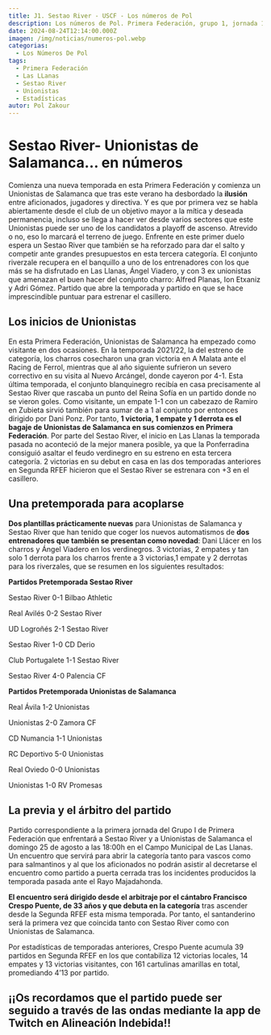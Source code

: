 ```yaml
---
title: J1. Sestao River - USCF - Los números de Pol
description: Los números de Pol. Primera Federación, grupo 1, jornada 1.
date: 2024-08-24T12:14:00.000Z
imagen: /img/noticias/numeros-pol.webp
categorias:
  - Los Números De Pol
tags:
  - Primera Federación
  - Las LLanas
  - Sestao River
  - Unionistas
  - Estadísticas
autor: Pol Zakour
---
```

# Sestao River- Unionistas de Salamanca… en números

Comienza una nueva temporada en esta Primera Federación y comienza un Unionistas de Salamanca que tras este verano ha desbordado la **ilusión** entre aficionados, jugadores y directiva. Y es que por primera vez se habla abiertamente desde el club de un objetivo mayor a la mítica y deseada permanencia, incluso se llega a hacer ver desde varios sectores que este Unionistas puede ser uno de los candidatos a playoff de ascenso. Atrevido o no, eso lo marcará el terreno de juego. Enfrente en este primer duelo espera un Sestao River que también se ha reforzado para dar el salto y competir ante grandes presupuestos en esta tercera categoría. El conjunto riverzale recupera en el banquillo a uno de los entrenadores con los que más se ha disfrutado en Las Llanas, Ángel Viadero, y con 3 ex unionistas que amenazan el buen hacer del conjunto charro: Alfred Planas, Ion Etxaniz y Adri Gómez. Partido que abre la temporada y partido en que se hace imprescindible puntuar para estrenar el casillero.

## Los inicios de Unionistas

En esta Primera Federación, Unionistas de Salamanca ha empezado como visitante en dos ocasiones. En la temporada 2021/22, la del estreno de categoría, los charros cosecharon una gran victoria en A Malata ante el Racing de Ferrol, mientras que al año siguiente sufrieron un severo correctivo en su visita al Nuevo Arcángel, donde cayeron por 4-1. Esta última temporada, el conjunto blanquinegro recibía en casa precisamente al Sestao River que rascaba un punto del Reina Sofía en un partido donde no se vieron goles. Como visitante, un empate 1-1 con un cabezazo de Ramiro en Zubieta sirvió también para sumar de a 1 al conjunto por entonces dirigido por Dani Ponz. Por tanto, **1 victoria, 1 empate y 1 derrota es el bagaje de Unionistas de Salamanca en sus comienzos en Primera Federación**. Por parte del Sestao River, el inicio en Las Llanas la temporada pasada no aconteció de la mejor manera posible, ya que la Ponferradina consiguió asaltar el feudo verdinegro en su estreno en esta tercera categoría. 2 victorias en su debut en casa en las dos temporadas anteriores en Segunda RFEF hicieron que el Sestao River se estrenara con +3 en el casillero.

## Una pretemporada para acoplarse

**Dos plantillas prácticamente nuevas** para Unionistas de Salamanca y Sestao River que han tenido que coger los nuevos automatismos de **dos entrenadores que también se presentan como novedad**: Dani Llácer en los charros y Ángel Viadero en los verdinegros. 3 victorias, 2 empates y tan solo 1 derrota para los charros frente a 3  victorias,1 empate y 2 derrotas para los riverzales, que se resumen en los siguientes resultados:

**Partidos Pretemporada Sestao River**

Sestao River 0-1 Bilbao Athletic          

Real Avilés 0-2 Sestao River

UD Logroñés 2-1 Sestao River

Sestao River 1-0 CD Derio

Club Portugalete 1-1 Sestao River

Sestao River 4-0 Palencia CF


**Partidos Pretemporada Unionistas de Salamanca**

Real Ávila 1-2 Unionistas

Unionistas 2-0 Zamora CF

CD Numancia 1-1 Unionistas

RC Deportivo 5-0 Unionistas

Real Oviedo 0-0 Unionistas

Unionistas 1-0 RV Promesas



## La previa y el árbitro del partido

Partido correspondiente a la primera jornada del Grupo I de Primera Federación que enfrentará a Sestao River y a Unionistas de Salamanca el domingo 25 de agosto a las 18:00h en el Campo Municipal de Las Llanas. Un encuentro que servirá para abrir la categoría tanto para vascos como para salmantinos y al que los aficionados no podrán asistir al decretarse el encuentro como partido a puerta cerrada tras los incidentes producidos la temporada pasada ante el Rayo Majadahonda. 

**El encuentro será dirigido desde el arbitraje por el cántabro Francisco Crespo Puente, de 33 años y que debuta en la categoría** tras ascender desde la Segunda RFEF esta misma temporada. Por tanto, el santanderino será la primera vez que coincida tanto con Sestao River como con Unionistas de Salamanca.

Por estadísticas de temporadas anteriores, Crespo Puente acumula 39 partidos en Segunda RFEF en los que contabiliza 12 victorias locales, 14 empates y 13 victorias visitantes, con 161 cartulinas amarillas en total, promediando 4’13 por partido.

## ¡¡Os recordamos que el partido puede ser seguido a través de las ondas mediante la app de Twitch en Alineación Indebida!!
